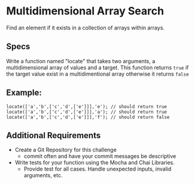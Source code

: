 # Multidimensional Array Search
Find an element if it exists in a collection of arrays within arrays.

## Specs
Write a function named "locate" that takes two arguments, a multidimensional array of values and a target. This function returns `true` if the target value exist in a multidimentional array otherwise it returns `false`

## Example:

    locate(['a','b',['c','d',['e']]],'e'); // should return true
    locate(['a','b',['c','d',['e']]],'a'); // should return true
    locate(['a','b',['c','d',['e']]],'f'); // should return false

## Additional Requirements
- Create a Git Repository for this challenge
    - commit often and have your commit messages be descriptive
- Write tests for your function using the Mocha and Chai Libraries.
  - Provide test for all cases. Handle unexpected inputs, invalid arguments, etc.